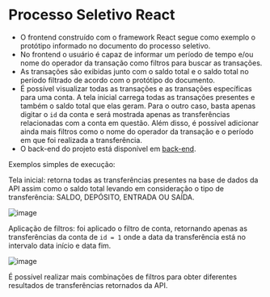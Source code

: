 # Processo Seletivo React

- O frontend construído com o framework React segue como exemplo o protótipo informado no documento do processo seletivo.
- No frontend o usuário é capaz de informar um período de tempo e/ou nome do operador da transação como filtros para buscar as transações.
- As transações são exibidas junto com o saldo total e o saldo total no período filtrado de acordo com o protótipo do documento.
- É possível visualizar todas as transações e as transações específicas para uma conta. A tela inicial carrega todas as transações presentes e também o saldo total que elas geram. Para o outro caso, basta apenas digitar o `id` da conta e será mostrada apenas as transferências relacionadas com a conta em questão. Além disso, é possível adicionar ainda mais filtros como o nome do operador da transação e o período em que foi realizada a transferência.
- O back-end do projeto está disponível em [back-end](https://github.com/guiseixas/desafio-supera).

Exemplos simples de execução:

Tela inicial: retorna todas as transferências presentes na base de dados da API assim como o saldo total levando em consideração o tipo de transferência: SALDO, DEPÓSITO, ENTRADA OU SAÍDA.

![image](https://github.com/guiseixas/desafio-supera-react/assets/83587109/2ea81866-fcd1-4950-908d-3b4db59389e0)

Aplicação de filtros: foi aplicado o filtro de conta, retornando apenas as transferências da conta de `id = 1` onde a data da transferência está no intervalo data início e data fim.

![image](https://github.com/guiseixas/desafio-supera-react/assets/83587109/5d0f515f-c189-4eef-b981-9b1a4d02fba7)

É possível realizar mais combinações de filtros para obter diferentes resultados de transferências retornados da API.
